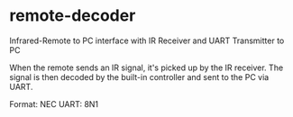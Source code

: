 # remote-decoder
Infrared-Remote to PC interface with IR Receiver and UART Transmitter to PC

When the remote sends an IR signal, it's picked up by the IR receiver. The signal is then decoded by
the built-in controller and sent to the PC via UART.

Format: NEC
UART: 8N1

